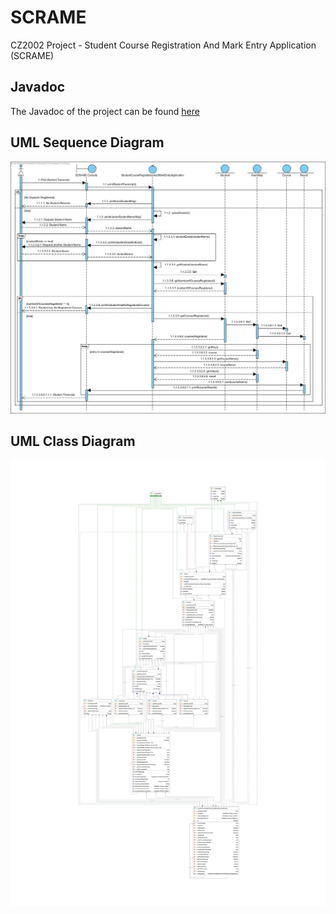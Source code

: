 # SCRAME
CZ2002 Project - Student Course Registration And Mark Entry Application (SCRAME)

## Javadoc
The Javadoc of the project can be found [here](https://l0rem1psum.github.io/SCRAME/overview-summary.html)

## UML Sequence Diagram
![SCRAME UML Sequnce Diagram](https://github.com/l0rem1psum/SCRAME/blob/master/UML%20Sequence%20Diagram.jpg?raw=true)

## UML Class Diagram
![SCRAME UML Class Diagram](https://github.com/l0rem1psum/SCRAME/blob/master/UML%20Class%20Diagram.jpg?raw=true)
